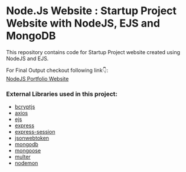 # Node.Js Website : Startup Project Website with NodeJS, EJS and MongoDB

This repository contains code for Startup Project website created using NodeJS and EJS. <br />

For Final Output checkout following link👇: <br />
[NodeJS Portfolio Website](https://startuppro.onrender.com/) <br />

### External Libraries used in this project:

- [bcryptjs](https://www.npmjs.com/package/bcrypt) <br />
- [axios](https://www.npmjs.com/package/axios) <br />
- [ejs](https://www.npmjs.com/package/ejs) <br />
- [express](https://expressjs.com/) <br />
- [express-session](https://expressjs.com/en/resources/middleware/session.html) <br />
- [jsonwebtoken](https://www.npmjs.com/package/jsonwebtoken) <br />
- [mongodb](https://www.mongodb.com/) <br />
- [mongoose](https://mongoosejs.com/) <br />
- [multer](https://www.npmjs.com/package/multer) <br />
- [nodemon](https://www.npmjs.com/package/nodemon) <br />
